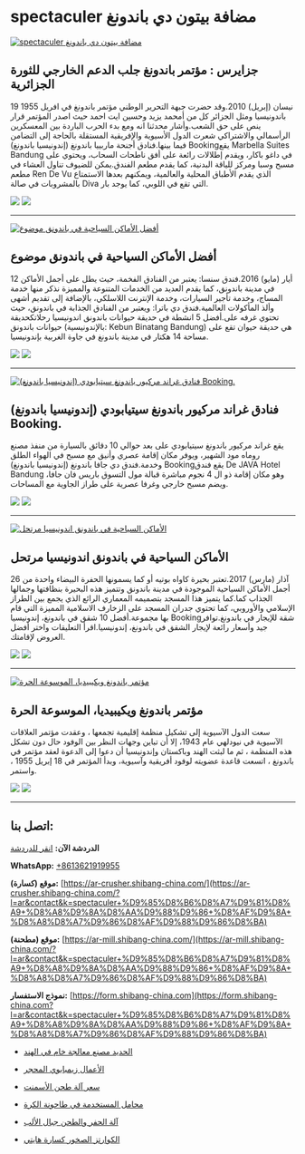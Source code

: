 # spectaculer مضافة بيتون دي باندونغ

<a href="https://swt.shibang-china.com/?l=ar&img&k=spectaculer+%D9%85%D8%B6%D8%A7%D9%81%D8%A9+%D8%A8%D9%8A%D8%AA%D9%88%D9%86+%D8%AF%D9%8A+%D8%A8%D8%A7%D9%86%D8%AF%D9%88%D9%86%D8%BA" target="_blank">![spectaculer مضافة بيتون دي باندونغ](http://static.shibang-china.com/all-800x300/514.jpg)</a>

## جزايرس : مؤتمر باندونغ جلب الدعم الخارجي للثورة الجزائرية
19 نيسان (إبريل) 2010.وقد حضرت جبهة التحرير الوطني مؤتمر باندونغ في افريل 1955 باندونيسيا ومثل الجزائر كل من أمحمد يزيد وحسين ايت احمد حيث اصدر المؤتمر قرار ينص على حق الشعب.وأشار محدثنا انه ومع بدء الحرب الباردة بين المعسكرين الرأسمالي والاشتراكي شعرت الدول الأسيوية والإفريقية المستقلة بالحاجة إلى التضامن فيما بينها.فنادق أجنحة ماربييا باندونغ (إندونيسيا باندونغ) Bookingيقع Marbella Suites Bandung في داغو باكار، ويقدم إطلالات رائعة على أفق ناطحات السحاب، ويحتوي على مسبح وسبا ومركز للياقة البدنية، كما يقدم مطعم الفندق.يمكن للضيوف تناول العشاء في مطعم Ren De Vu الذي يقدم الأطباق المحلية والعالمية، ويمكنهم بعدها الاستمتاع بالمشروبات في صالة Diva التي تقع في اللوبي، كما يوجد بار.


<a href="https://whatsapp.shibangsoft.com/WhatsApp.php" target="_blank" title="WhatsApp">![](http://static.shibang-china.com/icon/whatsapp.png)</a> <a href="https://swt.shibang-china.com/?l=ar&icon&k=spectaculer+%D9%85%D8%B6%D8%A7%D9%81%D8%A9+%D8%A8%D9%8A%D8%AA%D9%88%D9%86+%D8%AF%D9%8A+%D8%A8%D8%A7%D9%86%D8%AF%D9%88%D9%86%D8%BA" target="_blank">![](http://static.shibang-china.com/icon/chat-ar.png)</a>

---

<a href="https://swt.shibang-china.com/?l=ar&img&k=spectaculer+%D9%85%D8%B6%D8%A7%D9%81%D8%A9+%D8%A8%D9%8A%D8%AA%D9%88%D9%86+%D8%AF%D9%8A+%D8%A8%D8%A7%D9%86%D8%AF%D9%88%D9%86%D8%BA" target="_blank">![أفضل الأماكن السياحية في باندونق موضوع](http://static.shibang-china.com/all-800x300/175.jpg)</a>

## أفضل الأماكن السياحية في باندونق موضوع
12 أيار (مايو) 2016.فندق سنسا: يعتبر من الفنادق الفخمة، حيث يطل على أجمل الأماكن في مدينة باندونق، كما يقدم العديد من الخدمات المتنوعة والمميزة نذكر منها خدمة المساج، وخدمة تأجير السيارات، وخدمة الإنترنت اللاسلكي، بالإضافة إلى تقديم أشهى وألذ المأكولات العالمية.فندق دي باترا: ويعتبر من الفنادق الجذابة في باندونق، حيث تحتوي غرفه على.أفضل 5 انشطة في حديقة حيوانات باندونق اندونيسيا رحلاتكحديقة حيوانات باندونق (بالإندونيسية: Kebun Binatang Bandung) هي حديقة حيوان تقع على مساحة 14 هكتار في مدينة باندونغ في جاوة الغربية بإندونيسيا.


<a href="https://whatsapp.shibangsoft.com/WhatsApp.php" target="_blank" title="WhatsApp">![](http://static.shibang-china.com/icon/whatsapp.png)</a> <a href="https://swt.shibang-china.com/?l=ar&icon&k=spectaculer+%D9%85%D8%B6%D8%A7%D9%81%D8%A9+%D8%A8%D9%8A%D8%AA%D9%88%D9%86+%D8%AF%D9%8A+%D8%A8%D8%A7%D9%86%D8%AF%D9%88%D9%86%D8%BA" target="_blank">![](http://static.shibang-china.com/icon/chat-ar.png)</a>

---

<a href="https://swt.shibang-china.com/?l=ar&img&k=spectaculer+%D9%85%D8%B6%D8%A7%D9%81%D8%A9+%D8%A8%D9%8A%D8%AA%D9%88%D9%86+%D8%AF%D9%8A+%D8%A8%D8%A7%D9%86%D8%AF%D9%88%D9%86%D8%BA" target="_blank">![فنادق غراند مركيور باندونغ سيتيابودي (إندونيسيا باندونغ) Booking.](http://static.shibang-china.com/all-800x300/864.jpg)</a>

## فنادق غراند مركيور باندونغ سيتيابودي (إندونيسيا باندونغ) Booking.
يقع غراند مركيور باندونغ سيتيابودي على بعد حوالي 10 دقائق بالسيارة من منفذ مصنع روماه مود الشهير، ويوفر مكان إقامة عصري وأنيق مع مسبح في الهواء الطلق وخدمة.فندق دي جافا باندونغ (إندونيسيا باندونغ) Bookingيقع فندق De JAVA Hotel Bandung وهو مكان إقامة ذو ال 4 نجوم مباشرة قبالة مول التسوق باريس فان جافا، ويضم مسبح خارجي وغرفا عصرية على طراز الجاوية مع المساحات.


<a href="https://whatsapp.shibangsoft.com/WhatsApp.php" target="_blank" title="WhatsApp">![](http://static.shibang-china.com/icon/whatsapp.png)</a> <a href="https://swt.shibang-china.com/?l=ar&icon&k=spectaculer+%D9%85%D8%B6%D8%A7%D9%81%D8%A9+%D8%A8%D9%8A%D8%AA%D9%88%D9%86+%D8%AF%D9%8A+%D8%A8%D8%A7%D9%86%D8%AF%D9%88%D9%86%D8%BA" target="_blank">![](http://static.shibang-china.com/icon/chat-ar.png)</a>

---

<a href="https://swt.shibang-china.com/?l=ar&img&k=spectaculer+%D9%85%D8%B6%D8%A7%D9%81%D8%A9+%D8%A8%D9%8A%D8%AA%D9%88%D9%86+%D8%AF%D9%8A+%D8%A8%D8%A7%D9%86%D8%AF%D9%88%D9%86%D8%BA" target="_blank">![الأماكن السياحية في باندونق اندونيسيا مرتحل](http://static.shibang-china.com/all-800x300/504.jpg)</a>

## الأماكن السياحية في باندونق اندونيسيا مرتحل
26 آذار (مارس) 2017.تعتبر بحيرة كاواه بوتيه أو كما يسمونها الحفرة البيضاء واحدة من أجمل الأماكن السياحية الموجودة في مدينة باندونق وتتميز هذه البحيرة بنظافتها وجمالها الجذاب كما.كما يتميز هذا المسجد بتصميمه المعماري الرائع الذي يجمع بين الطراز الإسلامي والأوروبي، كما تحتوي جدران المسجد على الزخارف الاسلامية المميزة التي قام بها مجموعة.أفضل 10 شقق في باندونغ، إندونيسيا Bookingشقة للإيجار في باندونغ.توافر جيد وأسعار رائعة لإيجار الشقق في باندونغ، إندونيسيا.اقرأ التعليقات واختر أفضل العروض لإقامتك.


<a href="https://whatsapp.shibangsoft.com/WhatsApp.php" target="_blank" title="WhatsApp">![](http://static.shibang-china.com/icon/whatsapp.png)</a> <a href="https://swt.shibang-china.com/?l=ar&icon&k=spectaculer+%D9%85%D8%B6%D8%A7%D9%81%D8%A9+%D8%A8%D9%8A%D8%AA%D9%88%D9%86+%D8%AF%D9%8A+%D8%A8%D8%A7%D9%86%D8%AF%D9%88%D9%86%D8%BA" target="_blank">![](http://static.shibang-china.com/icon/chat-ar.png)</a>

---

<a href="https://swt.shibang-china.com/?l=ar&img&k=spectaculer+%D9%85%D8%B6%D8%A7%D9%81%D8%A9+%D8%A8%D9%8A%D8%AA%D9%88%D9%86+%D8%AF%D9%8A+%D8%A8%D8%A7%D9%86%D8%AF%D9%88%D9%86%D8%BA" target="_blank">![مؤتمر باندونغ ويكيبيديا، الموسوعة الحرة](http://static.shibang-china.com/all-800x300/968.jpg)</a>

## مؤتمر باندونغ ويكيبيديا، الموسوعة الحرة
سعت الدول الآسيوية إلى تشكيل منظمة إقليمية تجمعها ، وعقدت مؤتمر العلاقات الآسيوية في نيودلهي عام 1943، إلا أن تباين وجهات النظر بين الوفود حال دون تشكل هذه المنظمة ، ثم ما لبثت الهند وباكستان وإندونيسيا أن دعوا إلى الدعوة لعقد مؤتمر في باندونغ ، اتسعت قاعدة عضويته لوفود أفريقية وآسيوية، وبدأ المؤتمر في 18 إبريل 1955 ، واستمر.

<a href="https://whatsapp.shibangsoft.com/WhatsApp.php" target="_blank" title="WhatsApp">![](http://static.shibang-china.com/icon/whatsapp.png)</a> <a href="https://swt.shibang-china.com/?l=ar&icon&k=spectaculer+%D9%85%D8%B6%D8%A7%D9%81%D8%A9+%D8%A8%D9%8A%D8%AA%D9%88%D9%86+%D8%AF%D9%8A+%D8%A8%D8%A7%D9%86%D8%AF%D9%88%D9%86%D8%BA" target="_blank">![](http://static.shibang-china.com/icon/chat-ar.png)</a>

---
## اتصل بنا:

**الدردشة الآن:** [انقر للدردشة](https://swt.shibang-china.com?l=ar&contact&k=spectaculer+%D9%85%D8%B6%D8%A7%D9%81%D8%A9+%D8%A8%D9%8A%D8%AA%D9%88%D9%86+%D8%AF%D9%8A+%D8%A8%D8%A7%D9%86%D8%AF%D9%88%D9%86%D8%BA)

**WhatsApp:**  [+8613621919955](https://whatsapp.shibangsoft.com/WhatsApp.php)

**موقع (كسارة):** [https://ar-crusher.shibang-china.com/](https://ar-crusher.shibang-china.com/?l=ar&contact&k=spectaculer+%D9%85%D8%B6%D8%A7%D9%81%D8%A9+%D8%A8%D9%8A%D8%AA%D9%88%D9%86+%D8%AF%D9%8A+%D8%A8%D8%A7%D9%86%D8%AF%D9%88%D9%86%D8%BA)

**موقع (مطحنة):** [https://ar-mill.shibang-china.com/](https://ar-mill.shibang-china.com/?l=ar&contact&k=spectaculer+%D9%85%D8%B6%D8%A7%D9%81%D8%A9+%D8%A8%D9%8A%D8%AA%D9%88%D9%86+%D8%AF%D9%8A+%D8%A8%D8%A7%D9%86%D8%AF%D9%88%D9%86%D8%BA)

**نموذج الاستفسار:** [https://form.shibang-china.com](https://form.shibang-china.com?l=ar&contact&k=spectaculer+%D9%85%D8%B6%D8%A7%D9%81%D8%A9+%D8%A8%D9%8A%D8%AA%D9%88%D9%86+%D8%AF%D9%8A+%D8%A8%D8%A7%D9%86%D8%AF%D9%88%D9%86%D8%BA)

* [الحديد مصنع معالجة خام في الهند](../30/%D8%A7%D9%84%D8%AD%D8%AF%D9%8A%D8%AF%20%D9%85%D8%B5%D9%86%D8%B9%20%D9%85%D8%B9%D8%A7%D9%84%D8%AC%D8%A9%20%D8%AE%D8%A7%D9%85%20%D9%81%D9%8A%20%D8%A7%D9%84%D9%87%D9%86%D8%AF.md)

* [الأعمال زيمبابوي المحجر](../26/%D8%A7%D9%84%D8%A3%D8%B9%D9%85%D8%A7%D9%84%20%D8%B2%D9%8A%D9%85%D8%A8%D8%A7%D8%A8%D9%88%D9%8A%20%D8%A7%D9%84%D9%85%D8%AD%D8%AC%D8%B1.md)

* [سعر آلة طحن الأسمنت](../28/%D8%B3%D8%B9%D8%B1%20%D8%A2%D9%84%D8%A9%20%D8%B7%D8%AD%D9%86%20%D8%A7%D9%84%D8%A3%D8%B3%D9%85%D9%86%D8%AA.md)

* [محامل المستخدمة في طاحونة الكرة](../29/%D9%85%D8%AD%D8%A7%D9%85%D9%84%20%D8%A7%D9%84%D9%85%D8%B3%D8%AA%D8%AE%D8%AF%D9%85%D8%A9%20%D9%81%D9%8A%20%D8%B7%D8%A7%D8%AD%D9%88%D9%86%D8%A9%20%D8%A7%D9%84%D9%83%D8%B1%D8%A9.md)

* [آلة الحفر والطحن جبال الألب](../30/%D8%A2%D9%84%D8%A9%20%D8%A7%D9%84%D8%AD%D9%81%D8%B1%20%D9%88%D8%A7%D9%84%D8%B7%D8%AD%D9%86%20%D8%AC%D8%A8%D8%A7%D9%84%20%D8%A7%D9%84%D8%A3%D9%84%D8%A8.md)

* [الكوارتز الصخور كسارة هايتي](../27/%D8%A7%D9%84%D9%83%D9%88%D8%A7%D8%B1%D8%AA%D8%B2%20%D8%A7%D9%84%D8%B5%D8%AE%D9%88%D8%B1%20%D9%83%D8%B3%D8%A7%D8%B1%D8%A9%20%D9%87%D8%A7%D9%8A%D8%AA%D9%8A.md)